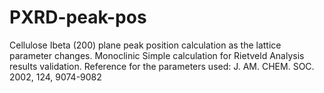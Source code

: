 # PXRD-peak-pos
Cellulose Ibeta (200) plane peak position calculation as the lattice parameter changes. Monoclinic
Simple calculation for Rietveld Analysis results validation.
Reference for the parameters used: J. AM. CHEM. SOC. 2002, 124, 9074-9082
